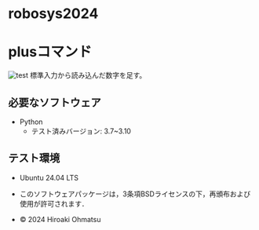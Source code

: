 # robosys2024

# plusコマンド
![test](https://github.com/HIRO20040/robosys2024/actions/workflows/test.yml/badge.svg)
標準入力から読み込んだ数字を足す。


## 必要なソフトウェア
- Python
  - テスト済みバージョン: 3.7~3.10

## テスト環境
- Ubuntu 24.04 LTS













- このソフトウェアパッケージは，3条項BSDライセンスの下，再頒布および使用が許可されます．
- © 2024 Hiroaki Ohmatsu
